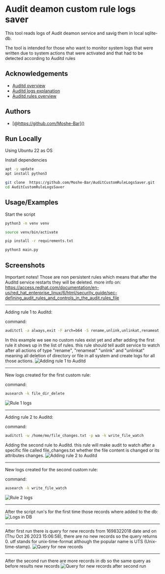 # Audit deamon custom rule logs saver
This tool reads logs of Audit deamon service and savig them in local sqlite-db.


The tool is intended for those who want to monitor system logs that were written due to system actions that were activated and that had to be detected according to Auditd rules


## Acknowledgements
 - [Auditd overview](https://access.redhat.com/documentation/en-us/red_hat_enterprise_linux/7/html/security_guide/chap-system_auditing)
 - [Auditd logs explanation](https://access.redhat.com/documentation/en-us/red_hat_enterprise_linux/7/html/security_guide/sec-understanding_audit_log_files)
 - [Auditd rules overview](https://access.redhat.com/documentation/en-us/red_hat_enterprise_linux/7/html/security_guide/sec-defining_audit_rules_and_controls)



## Authors


- [@https://github.com/Moshe-Bar]()



## Run Locally

Using Ubuntu 22 as OS

Install dependencies

```bash
apt -y update
apt install python3
```
```bash
git clone  https://github.com/Moshe-Bar/AuditCustomRuleLogsSaver.git
cd AuditCustomRuleLogsSaver
```

## Usage/Examples

Start the script


```bash
python3 -m venv venv
```
```bash
source venv/bin/activate
```
```bash
pip install -r requirements.txt  
```
```bash
python3 main.py
```


## Screenshots

Important notes!
Those are non persistent rules which means that after the Auditd service restarts they will be deleted.
more info on: https://access.redhat.com/documentation/en-us/red_hat_enterprise_linux/6/html/security_guide/sec-defining_audit_rules_and_controls_in_the_audit.rules_file

-----

Adding rule 1 to Auditd:

command: 
```bash
auditctl -a always,exit -F arch=b64 -S rename,unlink,unlinkat,renameat -F key=file_dir_delete 
```

In this example we see no custom rules exist yet and after adding the first rule it shows up in the list of rules.
this rule should tell audit service to watch after all actions of type "rename", "renameat" "unlink" and "unlinkat" meaning all deletion of directory or file in all system and create logs for all those actions.
![Adding rule 1 to Auditd](https://github.com/Moshe-Bar/AuditCustomRuleLogsSaver/blob/develop/screenshots/adding%20rule%201.png)

-----

New logs created for the first custom rule:

command:
```bash
ausearch -k file_dir_delete
```
![Rule 1 logs](https://github.com/Moshe-Bar/AuditCustomRuleLogsSaver/blob/develop/screenshots/rule%201%20logs.png)

-----

Adding rule 2 to Auditd: 

command:
```bash
auditctl -w /home/mo/file_changes.txt -p wa -k write_file_watch
```
 
Adding the second rule to Auditd.
this rule will make audit to watch after a specific file called file_changes.txt whether the file content is changed or its attributes changes. 
![Adding rule 2 to Auditd](https://github.com/Moshe-Bar/AuditCustomRuleLogsSaver/blob/develop/screenshots/adding%20rule%202.png)

-----

New logs created for the second custom rule:

command:
```bash
ausearch -k write_file_watch
```
![Rule 2 logs](https://github.com/Moshe-Bar/AuditCustomRuleLogsSaver/blob/develop/screenshots/rule%202%20logs.png)

-----

After the script run's for the first time those records where added to the db:
![Logs in DB](https://github.com/Moshe-Bar/AuditCustomRuleLogsSaver/blob/develop/screenshots/logs%20in%20db.png)

-----

After first run there is query for new records from 1698322018 date and on (Thu Oct 26 2023 15:06:58), there are no new records so the query returns 0.
utf stands for unix-time-format although the popular name is UTS (Unix-time-stamp).
![Query for new records](https://github.com/Moshe-Bar/AuditCustomRuleLogsSaver/blob/develop/screenshots/before%20second%20run.png)

-----

After the second run there are more records in db so the same query as before results new records
![Query for new records after second run](https://github.com/Moshe-Bar/AuditCustomRuleLogsSaver/blob/develop/screenshots/after%20second%20run.png)

